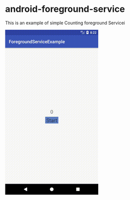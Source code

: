 # android-foreground-service

This is an example of simple Counting foreground Servicei

![Alt Text](https://github.com/gkhera12/android-foreground-service/blob/master/screenshot/foreground_service.gif)


